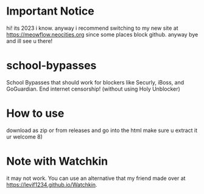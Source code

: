 # Important Notice
hi! its 2023 i know. anyway i recommend switching to my new site at https://meowflow.neocities.org since some places block github. anyway bye and ill see u there!

# school-bypasses
School Bypasses that should work for blockers like Securly, iBoss, and GoGuardian. End internet censorship! (without using Holy Unblocker)

# How to use
download as zip or from releases and go into the html make sure u extract it ur welcome 8)

# Note with Watchkin
it may not work. You can use an alternative that my friend made over at https://levif1234.github.io/Watchkin.

